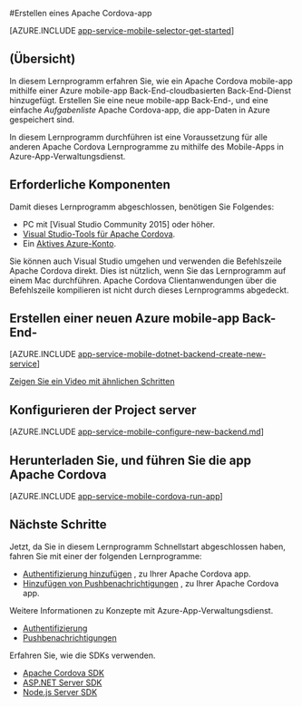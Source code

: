 <properties
    pageTitle="Erstellen eine app Cordova auf mobilen Apps Azure App-Verwaltungsdienst | Microsoft Azure"
    description="Führen Sie dieses Lernprogramm zu ersten Schritten mit Azure mobile-app Downloadzeit für Apache Cordova Entwicklung"
    services="app-service\mobile"
    documentationCenter="javascript"
    authors="adrianhall"
    manager="erikre"
    editor=""
    tags=""
    keywords="Cordova, JavaScript-, Mobilclient" />

<tags
    ms.service="app-service-mobile"
    ms.workload="na"
    ms.tgt_pltfrm="mobile-html"
    ms.devlang="javascript"
    ms.topic="hero-article"
    ms.date="10/01/2016"
    ms.author="adrianha"/>

#<a name="create-an-apache-cordova-app"></a>Erstellen eines Apache Cordova-app

[AZURE.INCLUDE [app-service-mobile-selector-get-started](../../includes/app-service-mobile-selector-get-started.md)]

## <a name="overview"></a>(Übersicht)

In diesem Lernprogramm erfahren Sie, wie ein Apache Cordova mobile-app mithilfe einer Azure mobile-app Back-End-cloudbasierten Back-End-Dienst hinzugefügt.  Erstellen Sie eine neue mobile-app Back-End-, und eine einfache _Aufgabenliste_ Apache Cordova-app, die app-Daten in Azure gespeichert sind.

In diesem Lernprogramm durchführen ist eine Voraussetzung für alle anderen Apache Cordova Lernprogramme zu mithilfe des Mobile-Apps in Azure-App-Verwaltungsdienst.

## <a name="prerequisites"></a>Erforderliche Komponenten

Damit dieses Lernprogramm abgeschlossen, benötigen Sie Folgendes:

* PC mit [Visual Studio Community 2015] oder höher.
* [Visual Studio-Tools für Apache Cordova].
* Ein [Aktives Azure-Konto](https://azure.microsoft.com/pricing/free-trial/).

Sie können auch Visual Studio umgehen und verwenden die Befehlszeile Apache Cordova direkt.  Dies ist nützlich, wenn Sie das Lernprogramm auf einem Mac durchführen.  Apache Cordova Clientanwendungen über die Befehlszeile kompilieren ist nicht durch dieses Lernprogramms abgedeckt.

## <a name="create-a-new-azure-mobile-app-backend"></a>Erstellen einer neuen Azure mobile-app Back-End-

[AZURE.INCLUDE [app-service-mobile-dotnet-backend-create-new-service](../../includes/app-service-mobile-dotnet-backend-create-new-service.md)]

[Zeigen Sie ein Video mit ähnlichen Schritten](https://channel9.msdn.com/series/Azure-connected-services-with-Cordova/Azure-connected-services-task-1-Create-an-Azure-Mobile-App)

## <a name="configure-the-server-project"></a>Konfigurieren der Project server

[AZURE.INCLUDE [app-service-mobile-configure-new-backend.md](../../includes/app-service-mobile-configure-new-backend.md)]

## <a name="download-and-run-the-apache-cordova-app"></a>Herunterladen Sie, und führen Sie die app Apache Cordova

[AZURE.INCLUDE [app-service-mobile-cordova-run-app](../../includes/app-service-mobile-cordova-run-app.md)]

## <a name="next-steps"></a>Nächste Schritte

Jetzt, da Sie in diesem Lernprogramm Schnellstart abgeschlossen haben, fahren Sie mit einer der folgenden Lernprogramme:

* [Authentifizierung hinzufügen] , zu Ihrer Apache Cordova app.
* [Hinzufügen von Pushbenachrichtigungen] , zu Ihrer Apache Cordova app.

Weitere Informationen zu Konzepte mit Azure-App-Verwaltungsdienst.

* [Authentifizierung]
* [Pushbenachrichtigungen]

Erfahren Sie, wie die SDKs verwenden.

* [Apache Cordova SDK]
* [ASP.NET Server SDK]
* [Node.js Server SDK]

<!-- Images. -->

<!-- URLs -->
[Azure portal]: https://portal.azure.com/
[Visual Studio-Community 2015]: http://www.visualstudio.com/
[Visual Studio-Tools für Apache Cordova]: https://www.visualstudio.com/en-us/features/cordova-vs.aspx
[Authentifizierung hinzufügen]: app-service-mobile-cordova-get-started-users.md
[Hinzufügen von Pushbenachrichtigungen]: app-service-mobile-cordova-get-started-push.md
[Authentifizierung]: app-service-mobile-auth.md
[Pushbenachrichtigungen]: ../notification-hubs/notification-hubs-push-notification-overview.md
[Apache Cordova SDK]: app-service-mobile-cordova-how-to-use-client-library.md
[ASP.NET Server SDK]: app-service-mobile-dotnet-backend-how-to-use-server-sdk.md
[Node.js Server SDK]: app-service-mobile-node-backend-how-to-use-server-sdk.md
